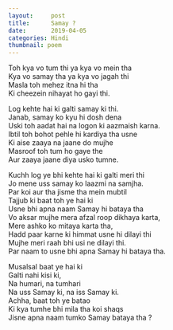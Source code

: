 ```yaml
---
layout:     post
title:      Samay ?
date:       2019-04-05
categories: Hindi
thumbnail: poem
---
```


Toh kya vo tum thi ya kya vo mein tha  
Kya vo samay tha ya kya vo jagah thi  
Masla toh mehez itna hi tha  
Ki cheezein nihayat ho gayi thi.  

Log kehte hai ki galti samay ki thi.  
Janab, samay ko kyu hi dosh dena  
Uski toh aadat hai na logon ki aazmaish karna.  
Ibtil toh bohot pehle hi kardiya tha usne  
Ki aise zaaya na jaane do mujhe  
Masroof toh tum ho gaye the  
Aur zaaya jaane diya usko tumne.  

Kuchh log ye bhi kehte hai ki galti meri thi  
Jo mene uss samay ko laazmi na samjha.  
Par koi aur tha jisme tha mein mubtil  
Tajjub ki baat toh ye hai ki  
Usne bhi apna naam Samay hi bataya tha  
Vo aksar mujhe mera afzal roop dikhaya karta,  
Mere ashko ko mitaya karta tha,  
Hadd paar karne ki himmat usne hi dilayi thi  
Mujhe meri raah bhi usi ne dilayi thi.  
Par naam to usne bhi apna Samay hi bataya tha.  

Musalsal baat ye hai ki  
Galti nahi kisi ki,  
Na humari, na tumhari  
Na uss Samay ki, na iss Samay ki.  
Achha, baat toh ye batao  
Ki kya tumhe bhi mila tha koi shaqs  
Jisne apna naam tumko Samay bataya tha ?  